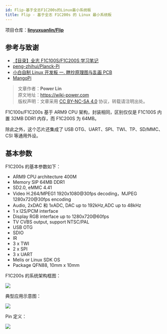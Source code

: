 ```yaml
---
id: Flip-基于全志F1C200s的Linux最小系统板
title: Flip - 基于全志 F1C200s 的 Linux 最小系统板
---
```


项目仓库：[**linyuxuanlin/Flip**](https://github.com/linyuxuanlin/Flip)

## 参考与致谢

- [【目录】全志 F1C100S/F1C200S 学习笔记](https://blog.csdn.net/p1279030826/article/details/113370239)
- [peng-zhihui/Planck-Pi](https://github.com/peng-zhihui/Planck-Pi)
- [小白自制 Linux 开发板 一. 瞎抄原理图与乱画 PCB](https://www.cnblogs.com/twzy/p/14714651.html)
- [MangoPi](https://mangopi.cc/f1c200s)

> 文章作者：**Power Lin**  
> 原文地址：<https://wiki-power.com>  
> 版权声明：文章采用 [CC BY-NC-SA 4.0](https://creativecommons.org/licenses/by/4.0/deed.zh) 协议，转载请注明出处。

F1C100s/F1C200s 基于 ARM9 CPU 架构，封装相同，区别仅仅是 F1C100S 内置 32MB DDR1 内存，而 F1C200S 为 64MB。

除此之外，这个芯片还集成了 USB OTG、UART、SPI、TWI、TP、SD/MMC、CSI 等通用外设。

## 基本参数

F1C200s 的基本参数如下：

- ARM9 CPU architecture 400M
- Memory SIP 64MB DDR1
- SD2.0, eMMC 4.41
- Video H.264/MPEG1 1920x1080@30fps decoding，MJPEG 1280x720@30fps encoding
- Audio, 2xDAC 和 1xADC, DAC up to 192kHz,ADC up to 48kHz
- 1 x I2S/PCM interface
- Display RGB interface up to 1280x720@60fps
- TV CVBS output, support NTSC/PAL
- USB OTG
- SDIO
- IR
- 3 x TWI
- 2 x SPI
- 3 x UART
- Melis or Linux SDK OS
- Package QFN88, 10mm x 10mm

F1C200s 的系统架构框图：

![](https://wiki-media-1253965369.cos.ap-guangzhou.myqcloud.com/img/20220422152227.png)

典型应用示意图：

![](https://wiki-media-1253965369.cos.ap-guangzhou.myqcloud.com/img/20220422152450.png)

Pin 定义：

![](https://wiki-media-1253965369.cos.ap-guangzhou.myqcloud.com/img/20220422153239.png)
